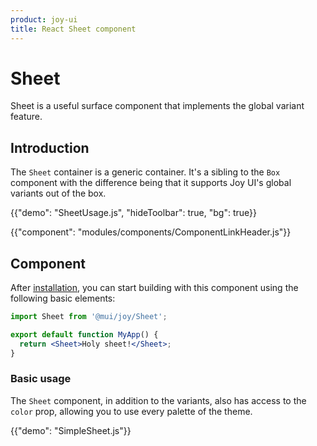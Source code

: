 ```yaml
---
product: joy-ui
title: React Sheet component
---
```


# Sheet

<p class="description">Sheet is a useful surface component that implements the global variant feature.</p>

## Introduction

The `Sheet` container is a generic container.
It's a sibling to the `Box` component with the difference being that it supports Joy UI's global variants out of the box.

{{"demo": "SheetUsage.js", "hideToolbar": true, "bg": true}}

{{"component": "modules/components/ComponentLinkHeader.js"}}

## Component

After [installation](/joy-ui/getting-started/usage/), you can start building with this component using the following basic elements:

```jsx
import Sheet from '@mui/joy/Sheet';

export default function MyApp() {
  return <Sheet>Holy sheet!</Sheet>;
}
```

### Basic usage

The `Sheet` component, in addition to the variants, also has access to the `color` prop, allowing you to use every palette of the theme.

{{"demo": "SimpleSheet.js"}}

